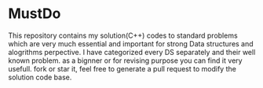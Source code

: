 # MustDo
This repository contains my solution(C++) codes to standard problems which are very much essential and important for strong Data structures and alogrithms perpective. 
I have categorized every DS separately and their well known problem. as a bignner or for revising purpose you can find it very usefull. fork or star it, feel free to generate a pull request to modify the solution code base. 
